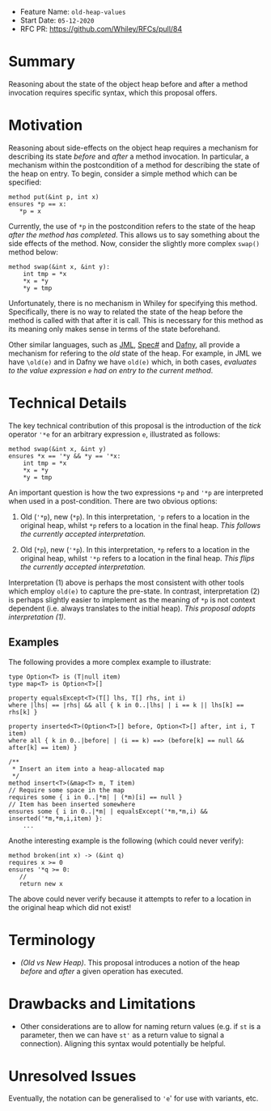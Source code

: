 - Feature Name: `old-heap-values`
- Start Date: `05-12-2020`
- RFC PR: https://github.com/Whiley/RFCs/pull/84

# Summary

Reasoning about the state of the object heap before and after a method
invocation requires specific syntax, which this proposal offers.

# Motivation

Reasoning about side-effects on the object heap requires a mechanism
for describing its state _before_ and _after_ a method invocation.  In
particular, a mechanism within the postcondition of a method for
describing the state of the heap on entry.  To begin, consider a
simple method which can be specified:

```Whiley
method put(&int p, int x)
ensures *p == x:
   *p = x
```

Currently, the use of `*p` in the postcondition refers to the state of
the heap _after the method has completed_.  This allows us to say
something about the side effects of the method.  Now, consider the
slightly more complex `swap()` method below:

```Whiley
method swap(&int x, &int y):
    int tmp = *x
    *x = *y
    *y = tmp
```

Unfortunately, there is no mechanism in Whiley for specifying this
method.  Specifically, there is no way to related the state of the
heap before the method is called with that after it is call.  This is
necessary for this method as its meaning only makes sense in terms of
the state beforehand.

Other similar languages, such as
[JML](https://en.wikipedia.org/wiki/Java_Modeling_Language),
[Spec#](https://en.wikipedia.org/wiki/Spec_Sharp) and
[Dafny](https://en.wikipedia.org/wiki/Dafny), all provide a mechanism
for refering to the _old_ state of the heap.  For example, in JML we
have `\old(e)` and in Dafny we have `old(e)` which, in both cases,
_evaluates to the value expression `e` had on entry to the current
method_.

# Technical Details

The key technical contribution of this proposal is the introduction of
the _tick_ operator `'*e` for an arbitrary expression `e`, illustrated
as follows:

```Whiley
method swap(&int x, &int y)
ensures *x == '*y && *y == '*x:
    int tmp = *x
    *x = *y
    *y = tmp
```

An important question is how the two expressions `*p` and `'*p` are
interpreted when used in a post-condition.  There are two obvious
options:

1. Old (`'*p`), new (`*p`).  In this interpretation, `'p` refers to a
location in the original heap, whilst `*p` refers to a location in the
final heap.  _This follows the currently accepted interpretation._

2. Old (`*p`), new (`'*p`).  In this interpretation, `*p` refers to a
location in the original heap, whilst `'*p` refers to a location in the
final heap.  _This flips the currently accepted interpretation._

Interpretation (1) above is perhaps the most consistent with other
tools which employ `old(e)` to capture the pre-state.  In contrast,
interpretation (2) is perhaps slightly easier to implement as the
meaning of `*p` is not context dependent (i.e. always translates to
the initial heap).  _This proposal adopts interpretation (1)_.

## Examples

The following provides a more complex example to illustrate:

```Whiley
type Option<T> is (T|null item)
type map<T> is Option<T>[]

property equalsExcept<T>(T[] lhs, T[] rhs, int i)
where |lhs| == |rhs| && all { k in 0..|lhs| | i == k || lhs[k] == rhs[k] }

property inserted<T>(Option<T>[] before, Option<T>[] after, int i, T item)
where all { k in 0..|before| | (i == k) ==> (before[k] == null && after[k] == item) }

/**
 * Insert an item into a heap-allocated map
 */
method insert<T>(&map<T> m, T item)
// Require some space in the map
requires some { i in 0..|*m| | (*m)[i] == null }
// Item has been inserted somewhere
ensures some { i in 0..|*m| | equalsExcept('*m,*m,i) && inserted('*m,*m,i,item) }:
    ...
```

Anothe interesting example is the following (which could never verify):

```Whiley
method broken(int x) -> (&int q)
requires x >= 0
ensures '*q >= 0:
   //
   return new x
```

The above could never verify because it attempts to refer to a
location in the original heap which did not exist!

# Terminology

   * *(Old vs New Heap)*.  This proposal introduces a notion of the
      heap _before_ and _after_ a given operation has executed.

# Drawbacks and Limitations

   * Other considerations are to allow for naming return values
     (e.g. if `st` is a parameter, then we can have `st'` as a return
     value to signal a connection).  Aligning this syntax would
     potentially be helpful.

# Unresolved Issues

Eventually, the notation can be generalised to `'e`' for use with
variants, etc.
